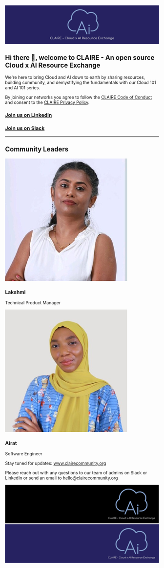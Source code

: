 
![v3 CLAIRE Temp CENTER banner - with INDIGO background](assets/claire_indigo_center_logo_banner_background.png)


## Hi there 👋, welcome to CLAIRE - An open source Cloud x AI Resource Exchange

We're here to bring Cloud and AI down to earth by sharing resources, building community, and demystifying the fundamentals with our Cloud 101 and AI 101 series. 

By joining our networks you agree to follow the [CLAIRE Code of Conduct](docs/claire_code_of_conduct.pdf) and consent to the [CLAIRE Privacy Policy](docs/claire_privacy_policy.pdf).

### [Join us on LinkedIn](https://www.linkedin.com/showcase/claire-hub/)

### [Join us on Slack](https://join.slack.com/t/clairecommunity/shared_invite/zt-2h5etzxd2-cwjZRFhY5XdI1~484u_L7A)

---
## Community Leaders

<div class="leaders-grid">
<div class="leader">
  <img src="../assets/leaders/lakshmi.jpg" alt="Lakshmi">
  <h3>Lakshmi</h3>
  <p>Technical Product Manager</p>
</div>

<div class="leader">
  <img src="../assets/leaders/airat.jpg" alt="Airat">
  <h3>Airat</h3>
  <p>Software Engineer</p>
</div>
</div>

<link rel="stylesheet" href="style.css">

Stay tuned for updates: www.clairecommunity.org

Please reach out with any questions to our team of admins on Slack or LinkedIn or send an email to hello@clairecommunity.org
<!--

**Here are some ideas to get you started:**

🙋‍♀️ A short introduction - what is your organization all about?
🌈 Contribution guidelines - how can the community get involved?
👩‍💻 Useful resources - where can the community find your docs? Is there anything else the community should know?
🍿 Fun facts - what does your team eat for breakfast?
🧙 Remember, you can do mighty things with the power of [Markdown](https://docs.github.com/github/writing-on-github/getting-started-with-writing-and-formatting-on-github/basic-writing-and-formatting-syntax)
-->
![CLAIRE Temp Banner - with BLACK background](assets/claire_black_banner_background.png)
![CLAIRE Temp banner - with INDIGO background](assets/claire_indigo_banner_background.png)
